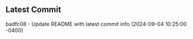
## Latest Commit
badfc08 - Update README with latest commit info (2024-09-04 10:25:00 -0400) <Yunxi-Zhou>
